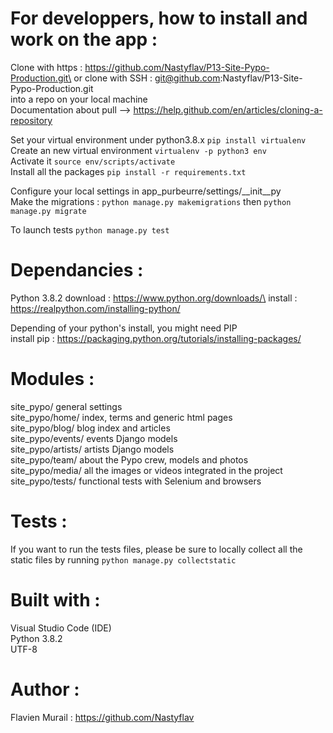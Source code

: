 # For developpers, how to install and work on the app :
Clone with https : https://github.com/Nastyflav/P13-Site-Pypo-Production.git\
or clone with SSH : git@github.com:Nastyflav/P13-Site-Pypo-Production.git\
into a repo on your local machine\
Documentation about pull --> https://help.github.com/en/articles/cloning-a-repository

Set your virtual environment under python3.8.x `pip install virtualenv`\
Create an new virtual environment `virtualenv -p python3 env`\
Activate it `source env/scripts/activate`\
Install all the packages `pip install -r requirements.txt`

Configure your local settings in app_purbeurre/settings/__init__py\
Make the migrations : `python manage.py makemigrations` then `python manage.py migrate`

To launch tests `python manage.py test`

# Dependancies :
Python 3.8.2
download : https://www.python.org/downloads/\
install : https://realpython.com/installing-python/

Depending of your python's install, you might need PIP\
install pip : https://packaging.python.org/tutorials/installing-packages/

# Modules :
site_pypo/ general settings\
site_pypo/home/ index, terms and generic html pages\
site_pypo/blog/ blog index and articles\
site_pypo/events/ events Django models\
site_pypo/artists/ artists Django models\
site_pypo/team/ about the Pypo crew, models and photos\
site_pypo/media/ all the images or videos integrated in the project\
site_pypo/tests/ functional tests with Selenium and browsers

# Tests :
If you want to run the tests files, please be sure to locally collect all the static files by running `python manage.py collectstatic`

# Built with :
Visual Studio Code (IDE)\
Python 3.8.2\
UTF-8

# Author :
Flavien Murail : https://github.com/Nastyflav
